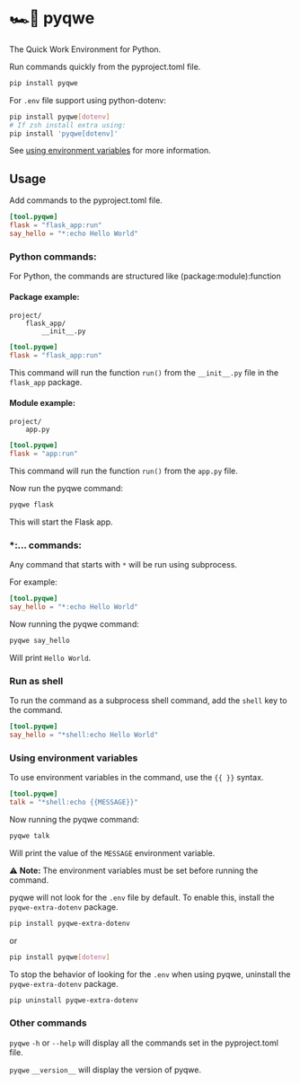 # 🏎️💨 pyqwe

The Quick Work Environment for Python.

Run commands quickly from the pyproject.toml file.

```bash
pip install pyqwe
```

For `.env` file support using python-dotenv:

```bash
pip install pyqwe[dotenv]
# If zsh install extra using:
pip install 'pyqwe[dotenv]'
```

See [using environment variables](#using-environment-variables) for more information.

## Usage

Add commands to the pyproject.toml file.

```toml
[tool.pyqwe]
flask = "flask_app:run"
say_hello = "*:echo Hello World"
```

### Python commands:

For Python, the commands are structured like (package:module):function

#### Package example:

```text
project/
    flask_app/
        __init__.py
```

```toml
[tool.pyqwe]
flask = "flask_app:run"
```

This command will run the function
`run()` from the `__init__.py` file in the `flask_app` package.

#### Module example:

```text
project/
    app.py
```

```toml
[tool.pyqwe]
flask = "app:run"
```

This command will run the function
`run()` from the `app.py` file.

Now run the pyqwe command:

```bash
pyqwe flask
```

This will start the Flask app.

### *:... commands:

Any command that starts with `*` will be run using subprocess.

For example:

```toml
[tool.pyqwe]
say_hello = "*:echo Hello World"
```

Now running the pyqwe command:

```bash
pyqwe say_hello
```

Will print `Hello World`.

### Run as shell

To run the command as a subprocess shell command, add the `shell` key to the command.

```toml
[tool.pyqwe]
say_hello = "*shell:echo Hello World"
```

### Using environment variables

To use environment variables in the command, use the `{{ }}` syntax.

```toml
[tool.pyqwe]
talk = "*shell:echo {{MESSAGE}}"
```

Now running the pyqwe command:

```bash
pyqwe talk
```

Will print the value of the `MESSAGE` environment variable.

⚠️ **Note:** The environment variables must be set before running the command.

pyqwe will not look for the `.env` file by default. To enable this, install the `pyqwe-extra-dotenv` package.

```bash
pip install pyqwe-extra-dotenv
```

or

```bash
pip install pyqwe[dotenv]
```

To stop the behavior of looking for the `.env` when using pyqwe, uninstall the `pyqwe-extra-dotenv` package.

```bash
pip uninstall pyqwe-extra-dotenv
```

### Other commands

`pyqwe` `-h` or `--help` will display all the commands set in the pyproject.toml file.

`pyqwe` `__version__` will display the version of pyqwe.
